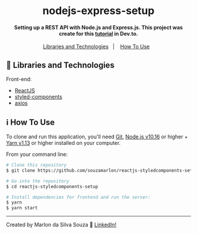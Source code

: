 <h1 align="center">
   nodejs-express-setup
</h1>

<h4 align="center">
Setting up a REST API with Node.js and Express.js.
This project was create for this <a href="https://dev.to/souzamarlon/setting-up-a-rest-api-with-node-js-and-express-js-3fl2">tutorial</a> in Dev.to.
</h4>

<p align="center">
  <a href="#rocket-Libraries and Technologies">Libraries and Technologies</a>&nbsp;&nbsp;&nbsp;|&nbsp;&nbsp;&nbsp;
  <a href="#information_source-how-to-use">How To Use</a>&nbsp;&nbsp;&nbsp;
</p>

## :rocket: Libraries and Technologies

Front-end:
- [ReactJS](https://reactjs.org/)
- [styled-components](https://www.styled-components.com/)
- [axios](https://github.com/axios/axios)

## :information_source: How To Use

To clone and run this application, you'll need [Git](https://git-scm.com), [Node.js v10.16][nodejs] or higher + [Yarn v1.13][yarn] or higher installed on your computer.

From your command line:

```bash
# Clone this repository
$ git clone https://github.com/souzamarlon/reactjs-styledcomponents-setup

# Go into the repository
$ cd reactjs-styledcomponents-setup

# Install dependencies for frontend and run the server:
$ yarn
$ yarn start

```
---
Created by Marlon da Silva Souza :wave: [LinkedIn!](https://www.linkedin.com/in/marlonssouza/)

[nodejs]: https://nodejs.org/
[yarn]: https://yarnpkg.com/
[vc]: https://code.visualstudio.com/
[vceditconfig]: https://marketplace.visualstudio.com/items?itemName=EditorConfig.EditorConfig
[vceslint]: https://marketplace.visualstudio.com/items?itemName=dbaeumer.vscode-eslint


